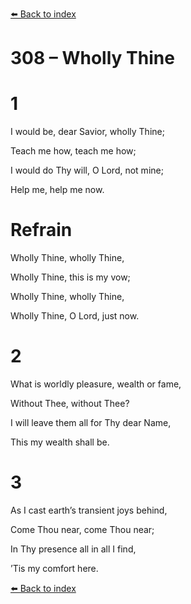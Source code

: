[⬅️ Back to index](../README.md)

# 308 – Wholly Thine





# 1

I would be, dear Savior, wholly Thine;

Teach me how, teach me how;

I would do Thy will, O Lord, not mine;

Help me, help me now.



# Refrain

Wholly Thine, wholly Thine,

Wholly Thine, this is my vow;

Wholly Thine, wholly Thine,

Wholly Thine, O Lord, just now.



# 2

What is worldly pleasure, wealth or fame,

Without Thee, without Thee?

I will leave them all for Thy dear Name,

This my wealth shall be.



# 3

As I cast earth’s transient joys behind,

Come Thou near, come Thou near;

In Thy presence all in all I find,

’Tis my comfort here.

[⬅️ Back to index](../README.md)
